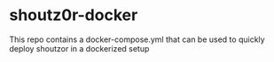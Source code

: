 # shoutz0r-docker

This repo contains a docker-compose.yml that can be used to quickly deploy shoutzor in a dockerized setup
